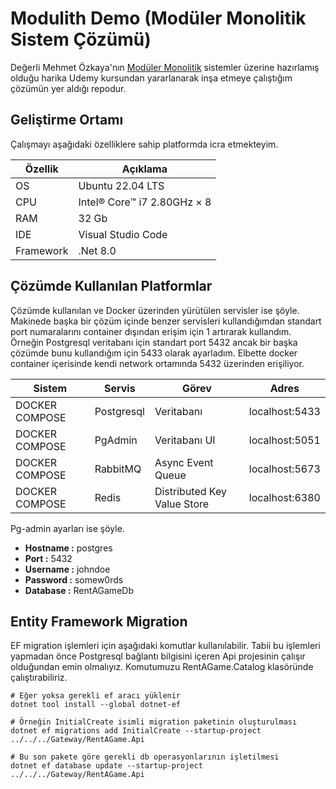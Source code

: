 # Modulith Demo (Modüler Monolitik Sistem Çözümü)

Değerli Mehmet Özkaya'nın [Modüler Monolitik](https://www.udemy.com/share/10bAjh3@TzRn0z5EmmTiGTezg3R7UGoGGzqQy7DRdMVOhq9nzqrVxooF7SIIXZ7QMiEZLXHuHg==/) sistemler üzerine hazırlamış olduğu harika Udemy kursundan yararlanarak inşa etmeye çalıştığım çözümün yer aldığı repodur.

## Geliştirme Ortamı

Çalışmayı aşağıdaki özelliklere sahip platformda icra etmekteyim.

| Özellik   | Açıklama                      |
|-----------|-------------------------------|
| OS | Ubuntu 22.04 LTS |
| CPU | Intel® Core™ i7 2.80GHz × 8 |
| RAM | 32 Gb |
| IDE | Visual Studio Code |
| Framework | .Net 8.0 |

## Çözümde Kullanılan Platformlar

Çözümde kullanılan ve Docker üzerinden yürütülen servisler ise şöyle. Makinede başka bir çözüm içinde benzer servisleri kullandığımdan standart port numaralarını container dışından erişim için 1 artırarak kullandım. Örneğin Postgresql veritabanı için standart port 5432 ancak bir başka çözümde bunu kullandığım için 5433 olarak ayarladım. Elbette docker container içerisinde kendi network ortamında 5432 üzerinden erişiliyor.

| **Sistem**     | **Servis**                       |  **Görev**                           | **Adres**  |
|----------------|----------------------------------|--------------------------------------|------------|
| DOCKER COMPOSE | Postgresql | Veritabanı | localhost:5433 |
| DOCKER COMPOSE | PgAdmin | Veritabanı UI | localhost:5051 |
| DOCKER COMPOSE | RabbitMQ | Async Event Queue | localhost:5673 |
| DOCKER COMPOSE | Redis | Distributed Key Value Store | localhost:6380 |

Pg-admin ayarları ise şöyle.

- **Hostname :** postgres
- **Port     :** 5432
- **Username :** johndoe
- **Password :** somew0rds
- **Database :** RentAGameDb

## Entity Framework Migration

EF migration işlemleri için aşağıdaki komutlar kullanılabilir. Tabii bu işlemleri yapmadan önce Postgresql bağlantı bilgisini içeren Api projesinin çalışır olduğundan emin olmalıyız. Komutumuzu RentAGame.Catalog klasöründe çalıştırabiliriz.

```shell
# Eğer yoksa gerekli ef aracı yüklenir
dotnet tool install --global dotnet-ef

# Örneğin InitialCreate isimli migration paketinin oluşturulması
dotnet ef migrations add InitialCreate --startup-project ../../../Gateway/RentAGame.Api

# Bu son pakete göre gerekli db operasyonlarının işletilmesi
dotnet ef database update --startup-project ../../../Gateway/RentAGame.Api
```

